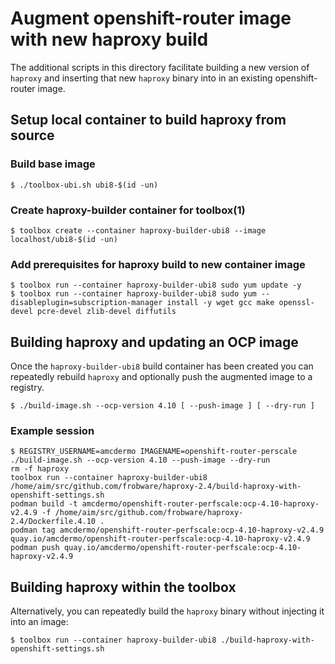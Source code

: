 # Augment openshift-router image with new haproxy build

The additional scripts in this directory facilitate building a new
version of `haproxy` and inserting that new `haproxy` binary into in
an existing openshift-router image.

## Setup local container to build haproxy from source

### Build base image

	$ ./toolbox-ubi.sh ubi8-$(id -un)

### Create haproxy-builder container for toolbox(1)

	$ toolbox create --container haproxy-builder-ubi8 --image localhost/ubi8-$(id -un)

### Add prerequisites for haproxy build to new container image

	$ toolbox run --container haproxy-builder-ubi8 sudo yum update -y
	$ toolbox run --container haproxy-builder-ubi8 sudo yum --disableplugin=subscription-manager install -y wget gcc make openssl-devel pcre-devel zlib-devel diffutils

## Building haproxy and updating an OCP image

Once the `haproxy-builder-ubi8` build container has been created you
can repeatedly rebuild `haproxy` and optionally push the augmented
image to a registry.

	$ ./build-image.sh --ocp-version 4.10 [ --push-image ] [ --dry-run ]

### Example session

	$ REGISTRY_USERNAME=amcdermo IMAGENAME=openshift-router-perscale ./build-image.sh --ocp-version 4.10 --push-image --dry-run
	rm -f haproxy
	toolbox run --container haproxy-builder-ubi8 /home/aim/src/github.com/frobware/haproxy-2.4/build-haproxy-with-openshift-settings.sh
	podman build -t amcdermo/openshift-router-perfscale:ocp-4.10-haproxy-v2.4.9 -f /home/aim/src/github.com/frobware/haproxy-2.4/Dockerfile.4.10 .
	podman tag amcdermo/openshift-router-perfscale:ocp-4.10-haproxy-v2.4.9 quay.io/amcdermo/openshift-router-perfscale:ocp-4.10-haproxy-v2.4.9
	podman push quay.io/amcdermo/openshift-router-perfscale:ocp-4.10-haproxy-v2.4.9

## Building haproxy within the toolbox

Alternatively, you can repeatedly build the `haproxy` binary without
injecting it into an image:

	$ toolbox run --container haproxy-builder-ubi8 ./build-haproxy-with-openshift-settings.sh

